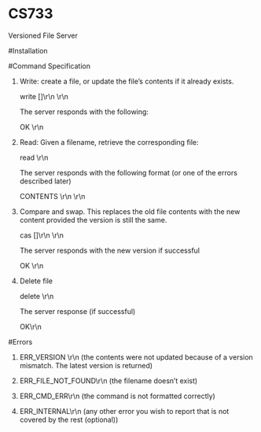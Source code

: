 # CS733
Versioned File Server

#Installation

#Command Specification
1.	Write: create a file, or update the file’s contents if it already exists.
	
	write <filename> <numbytes> [<exptime>]\r\n
    <content bytes>\r\n
	
	The server responds with the following:
	
	OK <version>\r\n

2.	Read: Given a filename, retrieve the corresponding file:
	
	read <filename>\r\n
	
	The server responds with the following format (or one of the errors described later)
	
	CONTENTS <version> <numbytes> <exptime> \r\n
	<content bytes>\r\n

3.	Compare and swap. This replaces the old file contents with the new content
	provided the version is still the same.
	
	cas <filename> <version> <numbytes> [<exptime>]\r\n
	<content bytes>\r\n
	
	The server responds with the new version if successful 
	
	OK <version>\r\n

4.	Delete file
	
	delete <filename>\r\n
	
	The server response (if successful)
	
	OK\r\n

#Errors

1.	ERR_VERSION <newversion>\r\n (the contents were not updated because of a
	version mismatch. The latest version is returned)

2.	ERR_FILE_NOT_FOUND\r\n (the filename doesn’t exist)

3.	ERR_CMD_ERR\r\n (the command is not formatted correctly)

4.	ERR_INTERNAL\r\n (any other error you wish to report that is not covered by the
	rest (optional))